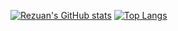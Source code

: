 
[![Rezuan's GitHub stats](https://github-readme-stats.vercel.app/api?username=RezuanChowdhuryRifat)](https://github.com/anuraghazra/github-readme-stats)
[![Top Langs](https://github-readme-stats.vercel.app/api/top-langs/?username=RezuanChowdhuryRifat&layout=compact)](https://github.com/anuraghazra/github-readme-stats)

<!---
RezuanChowdhuryRifat/RezuanChowdhuryRifat is a ✨ special ✨ repository because its `README.md` (this file) appears on your GitHub profile.
You can click the Preview link to take a look at your changes.
--->
